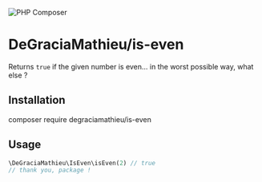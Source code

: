![PHP Composer](https://github.com/DeGraciaMathieu/is-even/workflows/PHP%20Composer/badge.svg)
# DeGraciaMathieu/is-even
Returns `true` if the given number is even... in the worst possible way, what else ?
## Installation
composer require degraciamathieu/is-even
## Usage
```php
\DeGraciaMathieu\IsEven\isEven(2) // true
// thank you, package !
```
